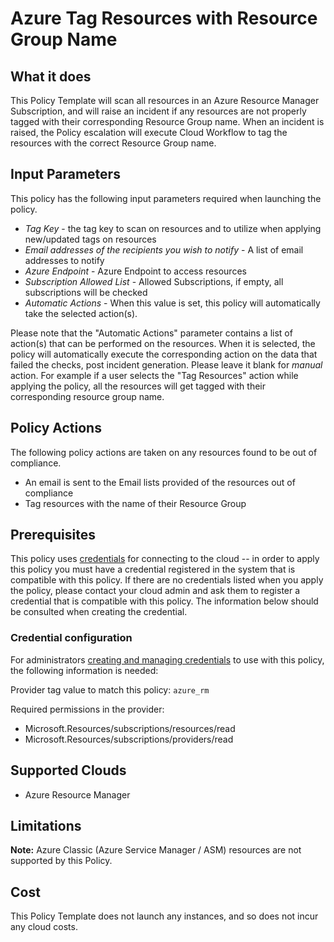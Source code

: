 # Azure Tag Resources with Resource Group Name

## What it does

This Policy Template will scan all resources in an Azure Resource Manager Subscription, and will raise an incident if any resources are not properly tagged with their corresponding Resource Group name.  When an incident is raised, the Policy escalation will execute Cloud Workflow to tag the resources with the correct Resource Group name.

## Input Parameters

This policy has the following input parameters required when launching the policy.

- *Tag Key* - the tag key to scan on resources and to utilize when applying new/updated tags on resources
- *Email addresses of the recipients you wish to notify* - A list of email addresses to notify
- *Azure Endpoint* - Azure Endpoint to access resources
- *Subscription Allowed List* - Allowed Subscriptions, if empty, all subscriptions will be checked
- *Automatic Actions* - When this value is set, this policy will automatically take the selected action(s).

Please note that the "Automatic Actions" parameter contains a list of action(s) that can be performed on the resources. When it is selected, the policy will automatically execute the corresponding action on the data that failed the checks, post incident generation. Please leave it blank for *manual* action.
For example if a user selects the "Tag Resources" action while applying the policy, all the resources will get tagged  with their corresponding resource group name.

## Policy Actions

The following policy actions are taken on any resources found to be out of compliance.

- An email is sent to the Email lists provided of the resources out of compliance
- Tag resources with the name of their Resource Group

## Prerequisites

This policy uses [credentials](https://docs.flexera.com/flexera/EN/Automation/ManagingCredentialsExternal.htm) for connecting to the cloud -- in order to apply this policy you must have a credential registered in the system that is compatible with this policy. If there are no credentials listed when you apply the policy, please contact your cloud admin and ask them to register a credential that is compatible with this policy. The information below should be consulted when creating the credential.

### Credential configuration

For administrators [creating and managing credentials](https://docs.flexera.com/flexera/EN/Automation/ManagingCredentialsExternal.htm) to use with this policy, the following information is needed:

Provider tag value to match this policy: `azure_rm`

Required permissions in the provider:

- Microsoft.Resources/subscriptions/resources/read
- Microsoft.Resources/subscriptions/providers/read

## Supported Clouds

- Azure Resource Manager

## Limitations

**Note:** Azure Classic (Azure Service Manager / ASM) resources are not supported by this Policy.

## Cost

This Policy Template does not launch any instances, and so does not incur any cloud costs.

